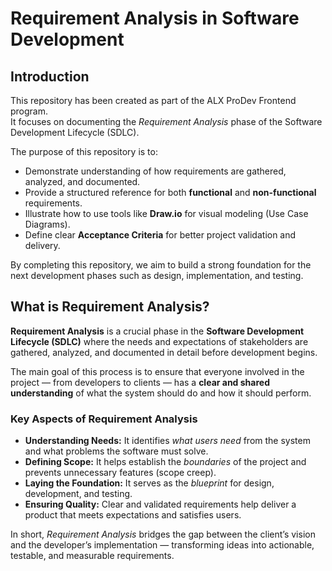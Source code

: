 # Requirement Analysis in Software Development

##  Introduction
This repository has been created as part of the ALX ProDev Frontend program.  
It focuses on documenting the *Requirement Analysis* phase of the Software Development Lifecycle (SDLC).

The purpose of this repository is to:
- Demonstrate understanding of how requirements are gathered, analyzed, and documented.
- Provide a structured reference for both **functional** and **non-functional** requirements.
- Illustrate how to use tools like **Draw.io** for visual modeling (Use Case Diagrams).
- Define clear **Acceptance Criteria** for better project validation and delivery.

By completing this repository, we aim to build a strong foundation for the next development phases such as design, implementation, and testing.
##  What is Requirement Analysis?

**Requirement Analysis** is a crucial phase in the **Software Development Lifecycle (SDLC)** where the needs and expectations of stakeholders are gathered, analyzed, and documented in detail before development begins.

The main goal of this process is to ensure that everyone involved in the project — from developers to clients — has a **clear and shared understanding** of what the system should do and how it should perform.

###  Key Aspects of Requirement Analysis
- **Understanding Needs:** It identifies *what users need* from the system and what problems the software must solve.  
- **Defining Scope:** It helps establish the *boundaries* of the project and prevents unnecessary features (scope creep).  
- **Laying the Foundation:** It serves as the *blueprint* for design, development, and testing.  
- **Ensuring Quality:** Clear and validated requirements help deliver a product that meets expectations and satisfies users.  

In short, *Requirement Analysis* bridges the gap between the client’s vision and the developer’s implementation — transforming ideas into actionable, testable, and measurable requirements.

